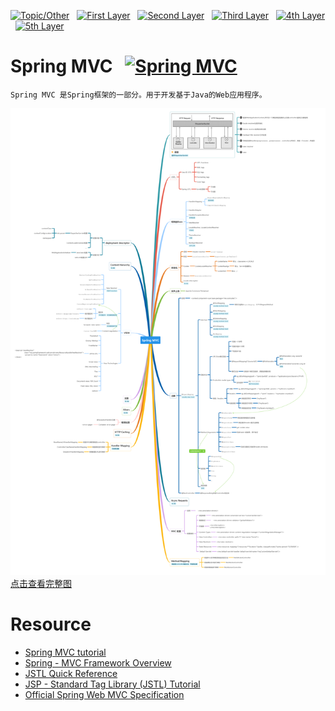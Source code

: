 [![Topic/Other](https://img.shields.io/badge/Topic\/Other-blue-blue.svg)](#) &nbsp;  [![First Layer](https://img.shields.io/badge/First_Layer-green-green.svg)](#) &nbsp;  [![Second Layer](https://img.shields.io/badge/Second_Layer-red-red.svg)](#) &nbsp;  [![Third Layer](https://img.shields.io/badge/Third_Layer-yellow-yellow.svg)](#) &nbsp;  [![4th Layer](https://img.shields.io/badge/4th_Layer-orange-orange.svg)](#) &nbsp;  [![5th Layer](https://img.shields.io/badge/5th_Layer-blue-blue.svg)](#)

# Spring MVC &nbsp; [![Spring MVC](https://img.shields.io/badge/Spring_MVC-ing-blue.svg)](#)

```
Spring MVC 是Spring框架的一部分。用于开发基于Java的Web应用程序。
```

[![Spring](./Spring-MVC.png)点击查看完整图](https://www.processon.com/embed/mind/5a65db10e4b0abe85d6851e2)

# Resource

- [Spring MVC tutorial](https://www.tutorialspoint.com/springmvc/index.htm)
- [Spring - MVC Framework Overview](https://www.tutorialspoint.com/springmvc/springmvc_overview.htm) 
- [JSTL Quick Reference](http://cs.roosevelt.edu/eric/books/JSP/jstl-quick-reference.pdf)
- [JSP - Standard Tag Library (JSTL) Tutorial](https://www.tutorialspoint.com/jsp/jsp_standard_tag_library.htm)
- [Official Spring Web MVC Specification](https://docs.spring.io/spring/docs/current/spring-framework-reference/web.html)